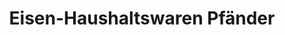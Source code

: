 ---
title: "Eisen-Haushaltswaren Pfänder"
url: /uttenweiler/eisen-haushaltswaren-pfaender/
shop: Haushaltsartikel
---